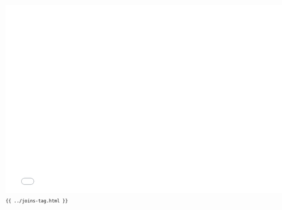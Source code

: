 <iframe src="../../joins-tag.html" width="770" height="500" frameBorder="0" seamless="seamless">
</iframe>

```html
{{ ../joins-tag.html }}
```
